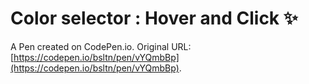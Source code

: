 # Color selector : Hover and Click ✨

A Pen created on CodePen.io. Original URL: [https://codepen.io/bsltn/pen/vYQmbBp](https://codepen.io/bsltn/pen/vYQmbBp).

